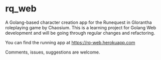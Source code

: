 # rq_web

A Golang-based character creation app for the Runequest in Glorantha roleplaying game by Chaosium. This is a learning project for Golang Web development and will be going through regular changes and refactoring.

You can find the running app at https://rq-web.herokuapp.com

Comments, issues, suggestions are welcome.